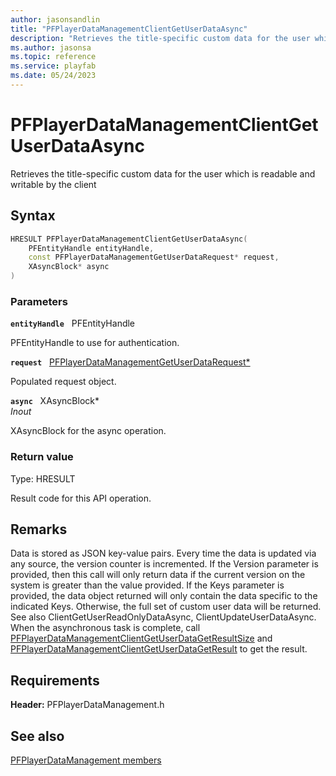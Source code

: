 ```yaml
---
author: jasonsandlin
title: "PFPlayerDataManagementClientGetUserDataAsync"
description: "Retrieves the title-specific custom data for the user which is readable and writable by the client"
ms.author: jasonsa
ms.topic: reference
ms.service: playfab
ms.date: 05/24/2023
---
```


# PFPlayerDataManagementClientGetUserDataAsync  

Retrieves the title-specific custom data for the user which is readable and writable by the client  

## Syntax  
  
```cpp
HRESULT PFPlayerDataManagementClientGetUserDataAsync(  
    PFEntityHandle entityHandle,  
    const PFPlayerDataManagementGetUserDataRequest* request,  
    XAsyncBlock* async  
)  
```  
  
### Parameters  
  
**`entityHandle`** &nbsp; PFEntityHandle  
  
PFEntityHandle to use for authentication.  
  
**`request`** &nbsp; [PFPlayerDataManagementGetUserDataRequest*](../../pfplayerdatamanagementtypes/structs/pfplayerdatamanagementgetuserdatarequest.md)  
  
Populated request object.  
  
**`async`** &nbsp; XAsyncBlock*  
*_Inout_*  
  
XAsyncBlock for the async operation.  
  
  
### Return value
Type: HRESULT
  
Result code for this API operation.
  
## Remarks  
  
Data is stored as JSON key-value pairs. Every time the data is updated via any source, the version counter is incremented. If the Version parameter is provided, then this call will only return data if the current version on the system is greater than the value provided. If the Keys parameter is provided, the data object returned will only contain the data specific to the indicated Keys. Otherwise, the full set of custom user data will be returned. See also ClientGetUserReadOnlyDataAsync, ClientUpdateUserDataAsync. When the asynchronous task is complete, call [PFPlayerDataManagementClientGetUserDataGetResultSize](pfplayerdatamanagementclientgetuserdatagetresultsize.md) and [PFPlayerDataManagementClientGetUserDataGetResult](pfplayerdatamanagementclientgetuserdatagetresult.md) to get the result.
  
## Requirements  
  
**Header:** PFPlayerDataManagement.h
  
## See also  
[PFPlayerDataManagement members](../pfplayerdatamanagement_members.md)  

  
  
